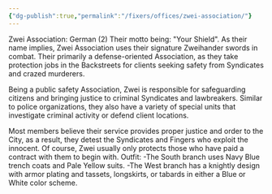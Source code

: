 ```yaml
---
{"dg-publish":true,"permalink":"/fixers/offices/zwei-association/"}
---
```


Zwei Association: German (2) Their motto being: "Your Shield".
As their name implies, Zwei Association uses their signature Zweihander swords in combat. Their primarily a defense-oriented Association, as they take protection jobs in the Backstreets for clients seeking safety from Syndicates and crazed murderers.

Being a public safety Association, Zwei is responsible for safeguarding citizens and bringing justice to criminal Syndicates and lawbreakers. Similar to police organizations, they also have a variety of special units that investigate criminal activity or defend client locations.

Most members believe their service provides proper justice and order to the City, as a result, they detest the Syndicates and Fingers who exploit the innocent. Of course, Zwei usually only protects those who have paid a contract with them to begin with.
Outfit:
-The South branch uses Navy Blue trench coats and Pale Yellow suits.
-The West branch has a knightly design with armor plating and tassets, longskirts, or tabards in either a Blue or White color scheme.
